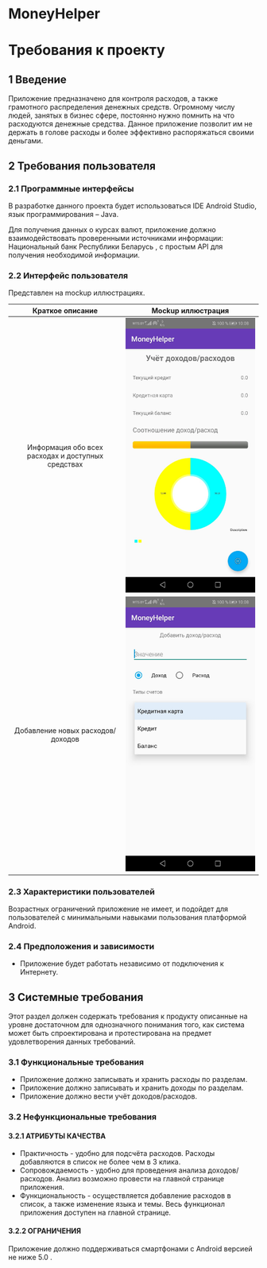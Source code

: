# MoneyHelper

# Требования к проекту
## 1 Введение

Приложение предназначено для контроля расходов, а также грамотного распределения денежных средств.
Огромному числу людей, занятых в бизнес сфере, постоянно нужно помнить на что расходуются денежные средства. Данное приложение позволит им не держать в голове расходы и более эффективно распоряжаться своими деньгами.

## 2 Требования пользователя
### 2.1 Программные интерфейсы
В разработке данного проекта будет использоваться IDE Android Studio, язык программирования – Java.

Для получения данных о курсах валют, приложение должно взаимодействовать проверенными источниками информации: Национальный банк Республики Беларусь , с простым API для получения необходимой информации.
### 2.2 Интерфейс пользователя
Представлен на mockup иллюстрациях.  
  
  
| Краткое описание                                   |	Mockup иллюстрация |
| :------------------------------------------------: | :-----------------: |
| Информация обо всех расходах и доступных средствах | ![Image alt](https://github.com/Andrey-Zelinskiy/Money_Helper/blob/master/mockup/e9oeEZx4kP0.jpg)
| Добавление новых расходов/доходов	                 | ![Image alt](https://github.com/Andrey-Zelinskiy/Money_Helper/blob/master/mockup/buFW-e1qgQE.jpg)

### 2.3 Характеристики пользователей
Возрастных ограничений приложение не имеет, и подойдет для пользователей с минимальными навыками пользования платформой Android.
### 2.4 Предположения и зависимости
*	Приложение будет работать независимо от подключения к Интернету.
## 3 Системные требования
Этот раздел должен содержать требования к продукту описанные на уровне достаточном для однозначного понимания того, как система может быть спроектирована и протестирована на предмет удовлетворения данных требований.
### 3.1 Функциональные требования
*	Приложение должно записывать и хранить расходы по разделам.
*	Приложение должно записывать и хранить доходы по разделам.
* Приложение должно вести учёт доходов/расходов.

### 3.2 Нефункциональные требования
#### 3.2.1 АТРИБУТЫ КАЧЕСТВА
*	Практичность - удобно для подсчёта расходов. Расходы добавляются в список  не более чем в 3 клика.
*	Сопровождаемость - удобно для проведения анализа доходов/расходов. Анализ возможно провести на главной странице приложения.
*	Функциональность - осуществляется добавление расходов в список, а также изменение языка и темы. Весь функционал приложения доступен на главной странице. 
#### 3.2.2 ОГРАНИЧЕНИЯ
Приложение должно поддерживаться смартфонами с Android версией не ниже 5.0 .
